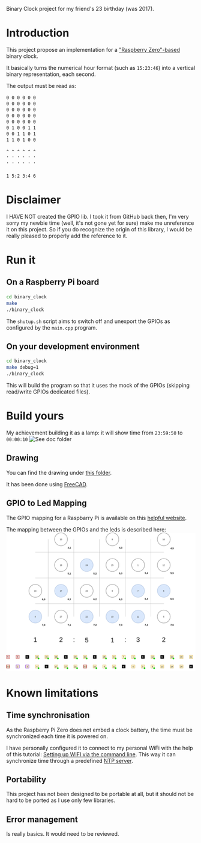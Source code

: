 Binary Clock project for my friend's 23 birthday (was 2017).

# Introduction

This project propose an implementation for a ["Raspberry Zero"-based] binary clock.

It basically turns the numerical hour format (such as `15:23:46`) into a vertical binary representation, each second.

The output must be read as:

```
0 0 0 0 0 0
0 0 0 0 0 0
0 0 0 0 0 0
0 0 0 0 0 0
0 0 0 0 0 0
0 1 0 0 1 1
0 0 1 1 0 1
1 1 0 1 0 0

^ ^ ^ ^ ^ ^
' ' ' ' ' '
' ' ' ' ' '

1 5:2 3:4 6
```

# Disclaimer

I HAVE NOT created the GPIO lib. I took it from GitHub back then, I'm very sorry my newbie time (well, it's not gone yet for sure) make me unreference it on this project.
So if you do recognize the origin of this library, I would be really pleased to properly add the reference to it.

# Run it

## On a Raspberry Pi board

```bash
cd binary_clock
make
./binary_clock
```

The `shutup.sh` script aims to switch off and unexport the GPIOs as configured by the `main.cpp` program.

## On your development environment

```bash
cd binary_clock
make debug=1
./binary_clock
```

This will build the program so that it uses the mock of the GPIOs (skipping read/write GPIOs dedicated files).

# Build yours

My achievement building it as a lamp: it will show time from `23:59:50` to `00:00:10`
![See doc folder][gif]

## Drawing

You can find the drawing under [this folder].

It has been done using [FreeCAD].


## GPIO to Led Mapping

The GPIO mapping for a Raspbarry Pi is available on this [helpful website].

The mapping between the GPIOs and the leds is described here:
![gpio_clock_mapping.png][mapping]

# Known limitations

## Time synchronisation

As the Raspberry Pi Zero does not embed a clock battery, the time must be synchronized each time it is powered on.

I have personally configured it to connect to my personal WiFi with the help of this tutorial: [Setting up WIFI via the command line].
This way it can synchronize time through a predefined [NTP server].

## Portability

This project has not been designed to be portable at all, but it should not be hard to be ported as I use only few libraries.

## Error management

Is really basics. It would need to be reviewed.


["Raspberry Zero"-based]: https://www.raspberrypi.org/products/raspberry-pi-zero-w/ "Raspberry Pi Zero W"
[this folder]: https://github.com/koyafull/binary_clock/doc/mechanical_drawing
[FreeCAD]: https://www.freecadweb.org/ "FreeCAD's homepage"
[Setting up WIFI via the command line]: https://www.raspberrypi.org/documentation/configuration/wireless/wireless-cli.md "Raspberry WIFI tutorial"
[NTP server]: https://en.wikipedia.org/wiki/Network_Time_Protocol "Wikipedia"
[helpful website]: https://pinout.xyz/

[mapping]: https://github.com/koyafull/binary_clock/blob/master/doc/gpio_clock_mapping.png "gpio_clock_mapping.png"
[gif]: https://github.com/koyafull/binary_clock/blob/master/doc/from_23_59_50_to00_00_10.gif "GIF"
